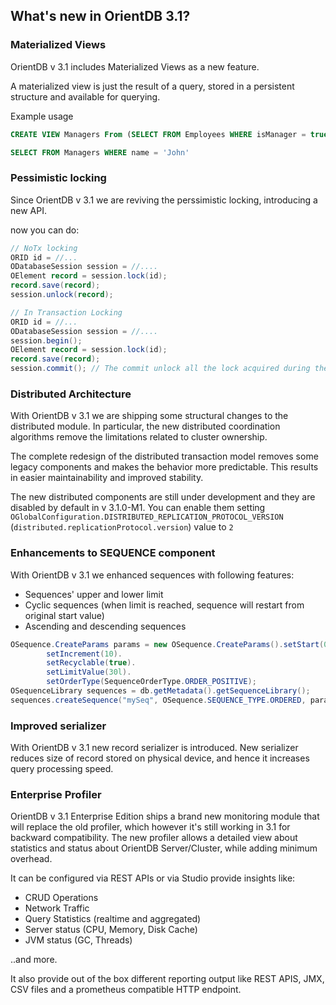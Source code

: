 
## What's new in OrientDB 3.1?

### Materialized Views

OrientDB v 3.1 includes Materialized Views as a new feature.

A materialized view is just the result of a query, stored in a persistent structure and available for querying.


Example usage

```SQL
CREATE VIEW Managers From (SELECT FROM Employees WHERE isManager = true);

SELECT FROM Managers WHERE name = 'John'
```

### Pessimistic locking

Since OrientDB v 3.1 we are reviving the perssimistic locking, introducing a new API.

now you can do:

```java
// NoTx locking
ORID id = //...
ODatabaseSession session = //....
OElement record = session.lock(id);
record.save(record);
session.unlock(record);

// In Transaction Locking
ORID id = //...
ODatabaseSession session = //....
session.begin();
OElement record = session.lock(id);
record.save(record);
session.commit(); // The commit unlock all the lock acquired during the transaction. 
```

### Distributed Architecture

With OrientDB v 3.1 we are shipping some structural changes to the distributed module. 
In particular, the new distributed coordination algorithms remove the limitations related to cluster ownership.

The complete redesign of the distributed transaction model removes some legacy components and makes the behavior more predictable. This results in easier maintainability and improved stability.

The new distributed components are still under development and they are disabled by default in v 3.1.0-M1. You can enable them setting `OGlobalConfiguration.DISTRIBUTED_REPLICATION_PROTOCOL_VERSION` (`distributed.replicationProtocol.version`) value to `2`


### Enhancements to SEQUENCE component

With OrientDB v 3.1  we enhanced sequences with following features:

 * Sequences' upper and lower limit
 * Cyclic sequences (when limit is reached, sequence will restart from original start value)
 * Ascending and descending sequences

```java
OSequence.CreateParams params = new OSequence.CreateParams().setStart(0L).
        setIncrement(10).
        setRecyclable(true).
        setLimitValue(30l).
        setOrderType(SequenceOrderType.ORDER_POSITIVE);
OSequenceLibrary sequences = db.getMetadata().getSequenceLibrary();
sequences.createSequence("mySeq", OSequence.SEQUENCE_TYPE.ORDERED, params);
```

### Improved serializer

With OrientDB v 3.1 new record serializer is introduced. New serializer reduces size of record stored on physical device, and hence it increases query processing speed.


### Enterprise Profiler

OrientDB v 3.1 Enterprise Edition ships a brand new monitoring module that will replace the old profiler, which however it's still working in 3.1 for backward compatibility. The new profiler allows a detailed view about statistics and status about OrientDB Server/Cluster, while adding minimum overhead.

It can be configured via REST APIs or via Studio  provide insights like:

- CRUD Operations
- Network Traffic 
- Query Statistics (realtime and aggregated)
- Server status (CPU, Memory, Disk Cache)
- JVM status (GC, Threads)

..and more.


It also provide out of the box different reporting output like REST APIS, JMX, CSV files and a prometheus compatible HTTP endpoint.



